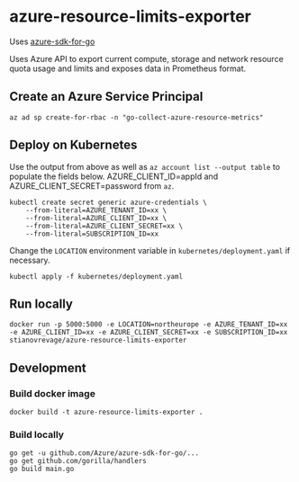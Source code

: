 # azure-resource-limits-exporter

Uses [azure-sdk-for-go](https://github.com/Azure/azure-sdk-for-go)

Uses Azure API to export current compute, storage and network resource 
quota usage and limits and exposes data in Prometheus format.

## Create an Azure Service Principal

    az ad sp create-for-rbac -n "go-collect-azure-resource-metrics"

## Deploy on Kubernetes

Use the output from above as well as `az account list --output table` to populate the fields below. AZURE_CLIENT_ID=appId and AZURE_CLIENT_SECRET=password from `az`.

    kubectl create secret generic azure-credentials \
        --from-literal=AZURE_TENANT_ID=xx \
        --from-literal=AZURE_CLIENT_ID=xx \
        --from-literal=AZURE_CLIENT_SECRET=xx \
        --from-literal=SUBSCRIPTION_ID=xx

Change the `LOCATION` environment variable in `kubernetes/deployment.yaml` if necessary.

    kubectl apply -f kubernetes/deployment.yaml

## Run locally

    docker run -p 5000:5000 -e LOCATION=northeurope -e AZURE_TENANT_ID=xx -e AZURE_CLIENT_ID=xx -e AZURE_CLIENT_SECRET=xx -e SUBSCRIPTION_ID=xx stianovrevage/azure-resource-limits-exporter

## Development

### Build docker image

    docker build -t azure-resource-limits-exporter .

### Build locally

    go get -u github.com/Azure/azure-sdk-for-go/...
    go get github.com/gorilla/handlers
    go build main.go

